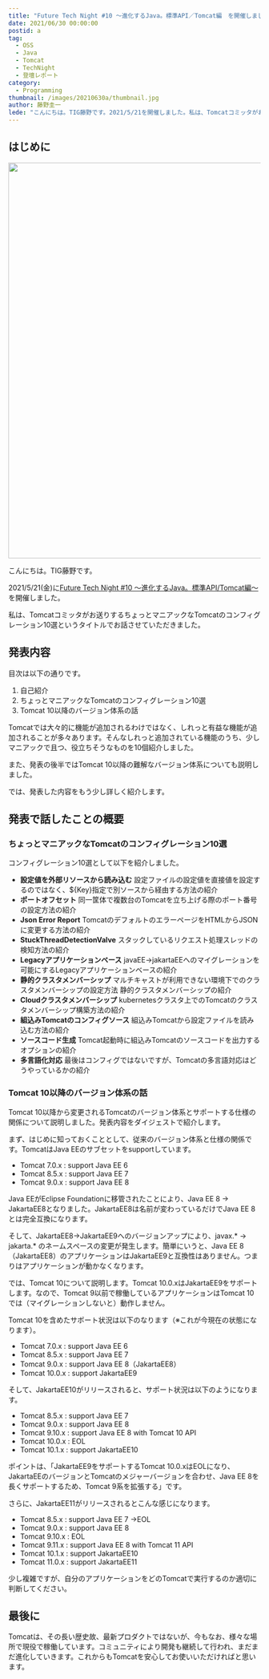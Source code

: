 ```yaml
---
title: "Future Tech Night #10 ～進化するJava。標準API／Tomcat編　を開催しました"
date: 2021/06/30 00:00:00
postid: a
tag:
  - OSS
  - Java
  - Tomcat
  - TechNight
  - 登壇レポート
category:
  - Programming
thumbnail: /images/20210630a/thumbnail.jpg
author: 藤野圭一
lede: "こんにちは。TIG藤野です。2021/5/21を開催しました。私は、Tomcatコミッタがお送りするちょっとマニアックなTomcatのコンフィグレーション10選というタイトルでお話させていただきました。"
---
```

## はじめに

<img src="/images/20210630a/cat-3937880_1280.jpg" alt="" width="1280" height="790">

こんにちは。TIG藤野です。

2021/5/21(金)に[Future Tech Night #10 ～進化するJava。標準API/Tomcat編～](https://future.connpass.com/event/211765/)を開催しました。

私は、Tomcatコミッタがお送りするちょっとマニアックなTomcatのコンフィグレーション10選というタイトルでお話させていただきました。

## 発表内容

<script async class="speakerdeck-embed" data-id="44d18c9ad91d41cda1732b65917fbb8c" data-ratio="1.77777777777778" src="//speakerdeck.com/assets/embed.js"></script>

目次は以下の通りです。

 1. 自己紹介
 2. ちょっとマニアックなTomcatのコンフィグレーション10選
 3. Tomcat 10以降のバージョン体系の話

Tomcatでは大々的に機能が追加されるわけではなく、しれっと有益な機能が追加されることが多々あります。そんなしれっと追加されている機能のうち、少しマニアックで且つ、役立ちそうなものを10個紹介しました。

また、発表の後半ではTomcat 10以降の難解なバージョン体系についても説明しました。

では、発表した内容をもう少し詳しく紹介します。

## 発表で話したことの概要

### ちょっとマニアックなTomcatのコンフィグレーション10選

コンフィグレーション10選として以下を紹介しました。

* **設定値を外部リソースから読み込む**
設定ファイルの設定値を直接値を設定するのではなく、${Key}指定で別ソースから経由する方法の紹介
* **ポートオフセット**
同一筐体で複数台のTomcatを立ち上げる際のポート番号の設定方法の紹介
* **Json Error Report**
TomcatのデフォルトのエラーページをHTMLからJSONに変更する方法の紹介
* **StuckThreadDetectionValve**
スタックしているリクエスト処理スレッドの検知方法の紹介
* **Legacyアプリケーションベース**
javaEE→jakartaEEへのマイグレーションを可能にするLegacyアプリケーションベースの紹介
* **静的クラスタメンバーシップ**
マルチキャストが利用できない環境下でのクラスタメンバーシップの設定方法
静的クラスタメンバーシップの紹介
* **Cloudクラスタメンバーシップ**
kubernetesクラスタ上でのTomcatのクラスタメンバーシップ構築方法の紹介
* **組込みTomcatのコンフィグソース**
組込みTomcatから設定ファイルを読み込む方法の紹介
* **ソースコード生成**
Tomcat起動時に組込みTomcatのソースコードを出力するオプションの紹介
* **多言語化対応**
最後はコンフィグではないですが、Tomcatの多言語対応はどうやっているかの紹介

### Tomcat 10以降のバージョン体系の話

Tomcat 10以降から変更されるTomcatのバージョン体系とサポートする仕様の関係について説明しました。発表内容をダイジェストで紹介します。

まず、はじめに知っておくこととして、従来のバージョン体系と仕様の関係です。TomcatはJava EEのサブセットをsupportしています。

* Tomcat 7.0.x : support Java EE 6
* Tomcat 8.5.x : support Java EE 7
* Tomcat 9.0.x : support Java EE 8

Java EEがEclipse Foundationに移管されたことにより、Java EE 8 → JakartaEE8となりました。JakartaEE8は名前が変わっているだけでJava EE 8とは完全互換になります。

そして、JakartaEE8→JakartaEE9へのバージョンアップにより、javax.* -> jakarta.* のネームスペースの変更が発生します。簡単にいうと、Java EE 8（JakartaEE8）のアプリケーションはJakartaEE9と互換性はありません。つまりはアプリケーションが動かなくなります。

では、Tomcat 10について説明します。Tomcat 10.0.xはJakartaEE9をサポートします。なので、Tomcat 9以前で稼働しているアプリケーションはTomcat 10では（マイグレーションしないと）動作しません。

Tomcat 10を含めたサポート状況は以下のなります（※これが今現在の状態になります）。

* Tomcat 7.0.x : support Java EE 6
* Tomcat 8.5.x : support Java EE 7
* Tomcat 9.0.x : support Java EE 8（JakartaEE8）
* Tomcat 10.0.x : support JakartaEE9

そして、JakartaEE10がリリースされると、サポート状況は以下のようになります。

* Tomcat 8.5.x : support Java EE 7
* Tomcat 9.0.x : support Java EE 8
* Tomcat 9.10.x : support Java EE 8 with Tomcat 10 API
* Tomcat 10.0.x : EOL
* Tomcat 10.1.x : support JakartaEE10

ポイントは、「JakartaEE9をサポートするTomcat 10.0.xはEOLになり、JakartaEEのバージョンとTomcatのメジャーバージョンを合わせ、Java EE 8を長くサポートするため、Tomcat 9系を拡張する」です。

さらに、JakartaEE11がリリースされるとこんな感じになります。

* Tomcat 8.5.x : support Java EE 7 →EOL
* Tomcat 9.0.x : support Java EE 8
* Tomcat 9.10.x : EOL
* Tomcat 9.11.x : support Java EE 8 with Tomcat 11 API
* Tomcat 10.1.x : support JakartaEE10
* Tomcat 11.0.x : support JakartaEE11

少し複雑ですが、自分のアプリケーションをどのTomcatで実行するのか適切に判断してください。

## 最後に

Tomcatは、その長い歴史故、最新プロダクトではないが、今もなお、様々な場所で現役で稼働しています。コミュニティにより開発も継続して行われ、まだまだ進化していきます。これからもTomcatを安心してお使いいただければと思います。
